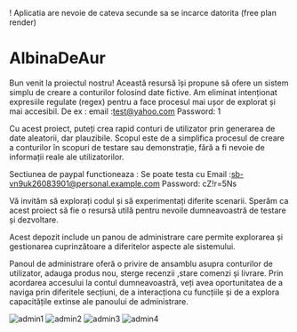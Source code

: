 ! Aplicatia are nevoie de cateva secunde sa se incarce datorita (free plan render) 
# AlbinaDeAur
Bun venit la proiectul nostru! Această resursă își propune să ofere un sistem simplu de creare a conturilor folosind date fictive. Am eliminat intenționat expresiile regulate (regex) pentru a face procesul mai ușor de explorat și mai accesibil. De ex : email :test@yahoo.com Password: 1

Cu acest proiect, puteți crea rapid conturi de utilizator prin generarea de date aleatorii, dar plauzibile. Scopul este de a simplifica procesul de creare a conturilor în scopuri de testare sau demonstrație, fără a fi nevoie de informații reale ale utilizatorilor.

Sectiunea de paypal functioneaza : Se poate testa cu Email :sb-vn9uk26083901@personal.example.com Password: cZ!r=5Ns

Vă invităm să explorați codul și să experimentați diferite scenarii. Sperăm ca acest proiect să fie o resursă utilă pentru nevoile dumneavoastră de testare și dezvoltare.

 Acest depozit include un panou de administrare care permite explorarea și gestionarea cuprinzătoare a diferitelor aspecte ale sistemului. 

Panoul de administrare oferă o privire de ansamblu asupra conturilor de utilizator, adauga produs nou, sterge recenzii ,stare comenzi  și livrare. Prin acordarea accesului la contul dumneavoastră, veți avea oportunitatea de a naviga prin diferitele secțiuni, de a interacționa cu funcțiile și de a explora capacitățile extinse ale panoului de administrare.



![admin1](https://github.com/naixsheron/AlbinaDeAur/assets/124593858/83d87fb1-cdf3-4fdb-8001-4012722305ae)
![admin2](https://github.com/naixsheron/AlbinaDeAur/assets/124593858/b51c4714-cab9-429e-a4d2-13136fbb51fd)
![admin3](https://github.com/naixsheron/AlbinaDeAur/assets/124593858/cb4e4d69-c42a-44a5-98be-b5d31534edcd)
![admin4](https://github.com/naixsheron/AlbinaDeAur/assets/124593858/4001ff28-02d9-45e5-a285-8e16221363bf)
